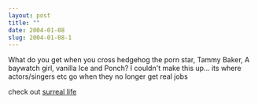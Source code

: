 ```yaml
---
layout: post
title: ""
date: 2004-01-08
slug: 2004-01-08-1
---
```


What do you get when you cross hedgehog the porn star, Tammy Baker, A baywatch girl, vanilla Ice and Ponch?  I couldn&apos;t make this up...
its where  actors/singers etc go when they no longer get real jobs

check out  [surreal life](http://www.thewb.com/Shows/GenericShow/0,11116,146010,00.html)  
